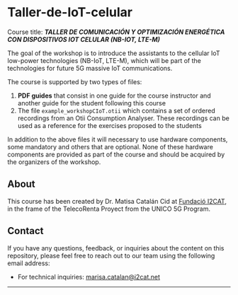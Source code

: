 # Taller-de-IoT-celular


Course title: ***TALLER DE COMUNICACIÓN Y OPTIMIZACIÓN ENERGÉTICA
CON DISPOSITIVOS IOT CELULAR (NB-IOT, LTE-M)***

The goal of the workshop is to introduce the assistants to the cellular IoT low-power technologies (NB-IoT, LTE-M), which will be part of the technologies for future 5G massive IoT communications.

The course is supported by two types of files: 
1. **PDF guides** that consist in one guide for the course instructor and another guide for the student following this course 
2. The file `example_workshopCIoT.otii` which contains a set of ordered recordings from an Otii Consumption Analyser. These recordings can be used as a reference for the exercises proposed to the students

In addition to the above files it will necessary to use hardware components, some mandatory and others that are optional. None of these hardware components are provided as part of the course and should be acquired by the organizers of the workshop.

 



## About


This course has been created by Dr. Matisa Catalán Cid at [Fundació I2CAT](https://i2cat.net/), in the frame of the TelecoRenta Proyect from the UNICO 5G Program.        


## Contact


If you have any questions, feedback, or inquiries about the content on this repository, please feel free to reach out to our team using the following email address:


- For technical inquiries: [marisa.catalan@i2cat.net](mailto:marisa.catalan@i2cat.net)





---

